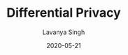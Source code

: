 ---
layout: post
title: "Differential Privacy"
author: "Lavanya Singh"
presenter: "Lavanya Singh"
date:  2020-05-21
categories: [privacy, algorithms, theory]
papers:
- name: "Differential Privacy: A Survey of Results"
  link: "https://web.cs.ucdavis.edu/~franklin/ecs289/2010/dwork_2008.pdf"
---